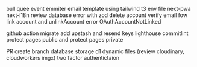 bull quee
event emmiter
email template using tailwind
t3 env file
next-pwa
next-i18n
review database error with zod
delete account
verify email fow
link account and unlinkAccount
error OAuthAccountNotLinked

github action
migrate
add upstash and resend keys
lighthouse
commitlint
protect pages public and protect pages private

PR
create branch database
storage d1
dynamic files (review cloudinary, cloudworkers imgx)
two factor authentictaion

